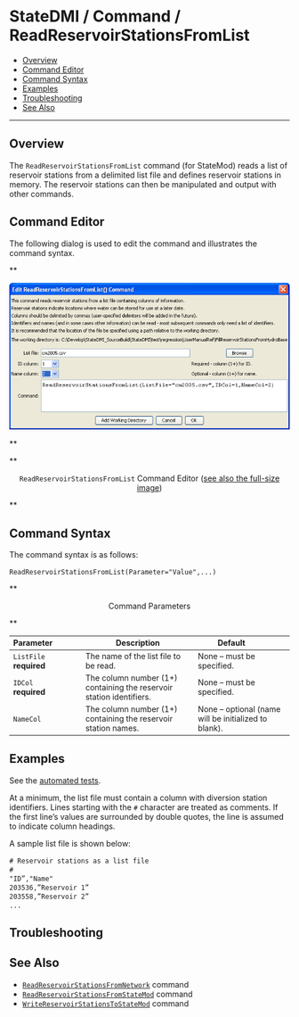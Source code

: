 # StateDMI / Command / ReadReservoirStationsFromList #

* [Overview](#overview)
* [Command Editor](#command-editor)
* [Command Syntax](#command-syntax)
* [Examples](#examples)
* [Troubleshooting](#troubleshooting)
* [See Also](#see-also)

-------------------------

## Overview ##

The `ReadReservoirStationsFromList` command (for StateMod)
reads a list of reservoir stations from a delimited list file and defines reservoir stations in memory.
The reservoir stations can then be manipulated and output with other commands.

## Command Editor ##

The following dialog is used to edit the command and illustrates the command syntax.

**<p style="text-align: center;">
![ReadReservoirStationsFromList](ReadReservoirStationsFromList.png)
</p>**

**<p style="text-align: center;">
`ReadReservoirStationsFromList` Command Editor (<a href="../ReadReservoirStationsFromList.png">see also the full-size image</a>)
</p>**

## Command Syntax ##

The command syntax is as follows:

```text
ReadReservoirStationsFromList(Parameter="Value",...)
```
**<p style="text-align: center;">
Command Parameters
</p>**

| **Parameter**&nbsp;&nbsp;&nbsp;&nbsp;&nbsp;&nbsp;&nbsp;&nbsp;&nbsp;&nbsp;&nbsp;&nbsp; | **Description** | **Default**&nbsp;&nbsp;&nbsp;&nbsp;&nbsp;&nbsp;&nbsp;&nbsp;&nbsp;&nbsp; |
| --------------|-----------------|----------------- |
| `ListFile`<br>**required** | The name of the list file to be read. | None – must be specified. |
| `IDCol`<br>**required** | The column number (1+) containing the reservoir station identifiers. | None – must be specified. |
| `NameCol` | The column number (1+) containing the reservoir station names. | None – optional (name will be initialized to blank). |


## Examples ##

See the [automated tests](https://github.com/OpenCDSS/cdss-app-statedmi-test/tree/master/test/regression/commands/ReadReservoirStationsFromList).

At a minimum, the list file must contain a column with diversion station identifiers.
Lines starting with the `#` character are treated as comments.
If the first line’s values are surrounded by double quotes, the line is assumed to indicate column headings.

A sample list file is shown below:

```
# Reservoir stations as a list file
#
"ID”,"Name"
203536,”Reservoir 1”
203558,”Reservoir 2”
...
```

## Troubleshooting ##

## See Also ##

* [`ReadReservoirStationsFromNetwork`](../ReadReservoirStationsFromNetwork/ReadReservoirStationsFromNetwork.md) command
* [`ReadReservoirStationsFromStateMod`](../ReadReservoirStationsFromStateMod/ReadReservoirStationsFromStateMod.md) command
* [`WriteReservoirStationsToStateMod`](../WriteReservoirStationsToStateMod/WriteReservoirStationsToStateMod.md) command
